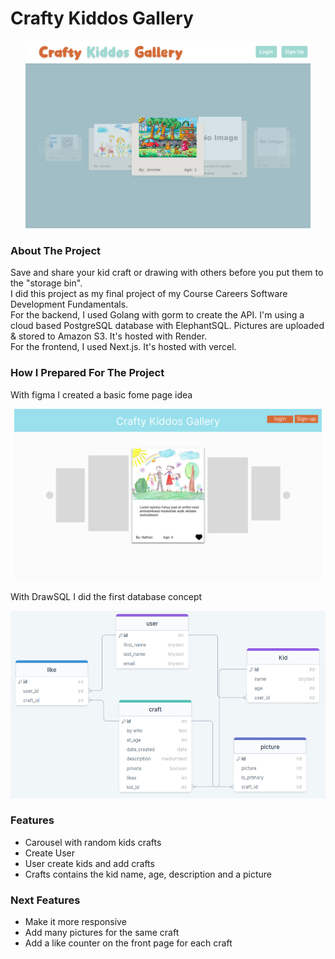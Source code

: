 # Crafty Kiddos Gallery

<p align="center">
  <img src="images/home.png" alt="home page" height="300">
</p>

### About The Project

Save and share your kid craft or drawing with others before you put them to the "storage bin".<br>
I did this project as my final project of my Course Careers Software Development Fundamentals.<br>
For the backend, I used Golang with gorm to create the API. I'm using a cloud based PostgreSQL database with ElephantSQL. Pictures are uploaded & stored to Amazon S3. It's hosted with Render.<br>
For the frontend, I used Next.js. It's hosted with vercel.

### How I Prepared For The Project

With figma I created a basic fome page idea

<p align="center">
  <img src="images/figma.png" alt="home page idea" height="275">
</p>

With DrawSQL I did the first database concept

<p align="center">
  <img src="images/dbdraw.png" alt="db schema" height="300">
</p>

###

### Features

- Carousel with random kids crafts
- Create User
- User create kids and add crafts
- Crafts contains the kid name, age, description and a picture

###

### Next Features

- Make it more responsive
- Add many pictures for the same craft
- Add a like counter on the front page for each craft
